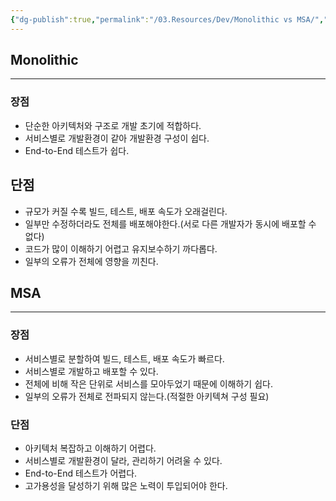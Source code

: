 ```yaml
---
{"dg-publish":true,"permalink":"/03.Resources/Dev/Monolithic vs MSA/","tags":["dev","architecture"],"noteIcon":""}
---
```


## Monolithic
---
### 장점
- 단순한 아키텍처와 구조로 개발 초기에 적합하다.
- 서비스별로 개발환경이 같아 개발환경 구성이 쉽다.
- End-to-End 테스트가 쉽다.
## 단점
- 규모가 커질 수록 빌드, 테스트, 배포 속도가 오래걸린다.
- 일부만 수정하더라도 전체를 배포해야한다.(서로 다른 개발자가 동시에 배포할 수 없다)
- 코드가 많이 이해하기 어렵고 유지보수하기 까다롭다.
- 일부의 오류가 전체에 영향을 끼친다.
## MSA
---
### 장점
- 서비스별로 분할하여 빌드, 테스트, 배포 속도가 빠르다.
- 서비스별로 개발하고 배포할 수 있다.
- 전체에 비해 작은 단위로 서비스를 모아두었기 때문에 이해하기 쉽다.
- 일부의 오류가 전체로 전파되지 않는다.(적절한 아키텍쳐 구성 필요)
### 단점
- 아키텍처 복잡하고 이해하기 어렵다. 
- 서비스별로 개발환경이 달라, 관리하기 어려울 수 있다.
- End-to-End 테스트가 어렵다.
- 고가용성을 달성하기 위해 많은 노력이 투입되어야 한다.